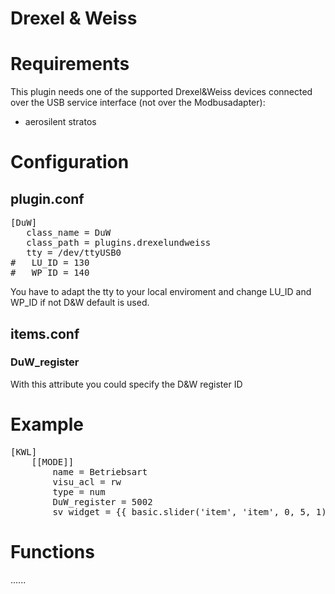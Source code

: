 # Drexel & Weiss

Requirements
============
This plugin needs one of the supported Drexel&Weiss devices connected over the USB service interface (not over the  Modbusadapter):

   * aerosilent stratos


Configuration
=============

plugin.conf
-----------
<pre>
[DuW]
   class_name = DuW
   class_path = plugins.drexelundweiss
   tty = /dev/ttyUSB0
#   LU_ID = 130
#   WP_ID = 140
</pre>

You have to adapt the tty to your local enviroment and change LU_ID and WP_ID if not D&W default is used.

items.conf
--------------

### DuW_register
With this attribute you could specify the D&W register ID

# Example
<pre>
[KWL]
    [[MODE]]
        name = Betriebsart
        visu_acl = rw
        type = num
        DuW_register = 5002
        sv_widget = {{ basic.slider('item', 'item', 0, 5, 1) }}
</pre>


Functions
=========

......
